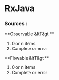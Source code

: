 # RxJava

### Sources :
**Observable &ltT&gt **    
  1) 0 or n items
  2) Complete or error<br>
  
**Flowable &ltT&gt **
  1) 0 or n items
  2) Complete or error
